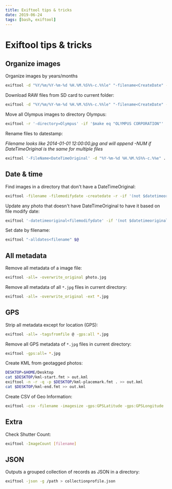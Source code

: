 ```yaml
---
title: Exiftool tips & tricks
date: 2019-06-24
tags: [bash, exiftool]
---
```


# Exiftool tips & tricks

## Organize images

Organize images by years/months

```bash
exiftool -d "%Y/%m/%Y-%m-%d %H.%M.%S%%-c.%%le" "-filename<CreateDate" -r ./Photos
```
Download RAW files from SD card to current folder:

```bash
exiftool -d "%Y/%m/%Y-%m-%d %H.%M.%S%%-c.%%le" "-filename<CreateDate" --ext raf -r /Volumes/SD
```

Move all Olympus images to directory Olympus:

```bash
exiftool -r '-directory=Olympus' -if '$make eq "OLYMPUS CORPORATION"' .
```

Rename files to datestamp:

*Filename looks like 2014-01-01 12:00:00.jpg and will append -NUM if DateTimeOriginal is the same for multiple files*

```bash
exiftool '-FileName<DateTimeOriginal' -d "%Y-%m-%d %H.%M.%S%%-c.%%e" .  
```

## Date & time

Find images in a directory that don't have a DateTimeOriginal:

```bash
exiftool -filename -filemodifydate -createdate -r -if '(not $datetimeoriginal) and $filetype eq "JPEG"' .
```

Update any photo that doesn't have DateTimeOriginal to have it based on file modify date:

```bash
exiftool '-datetimeoriginal<filemodifydate' -if '(not $datetimeoriginal or ($datetimeoriginal eq "0000:00:00 00:00:00")) and ($filetype eq "JPEG")' .
```

Set date by filename:

```bash
exiftool "-alldates<filename" $@
```

## All metadata

Remove all metadata of a image file:

```bash
exiftool -all= -overwrite_original photo.jpg
```

Remove all metadata of all `*.jpg` files in current directory:

```bash
exiftool -all= -overwrite_original -ext *.jpg
```

## GPS

Strip all metadata except for location (GPS):

```bash
exiftool -all= -tagsfromfile @ -gps:all *.jpg
```

Remove all GPS metadata of `*.jpg` files in current directory:

```bash
exiftool -gps:all= *.jpg
```

Create KML from geotagged photos:

```bash
DESKTOP=$HOME/Desktop
cat $DESKTOP/kml-start.fmt > out.kml
exiftool -n -r -q -p $DESKTOP/kml-placemark.fmt . >> out.kml
cat $DESKTOP/kml-end.fmt >> out.kml
```
Create CSV of Geo Information:

```bash
exiftool -csv -filename -imagesize -gps:GPSLatitude -gps:GPSLongitude ./ > long.csv
```

## Extra

Check Shutter Count:

```bash
exiftool -ImageCount [filename]
```

## JSON

Outputs a grouped collection of records as JSON in a directory:

```bash
exiftool -json -g /path > collectionprofile.json
```